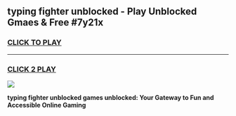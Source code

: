
## typing fighter unblocked - Play Unblocked Gmaes & Free #7y21x
<h3>
<a href="https://news.freeplayer.one?title=typing_fighter_unblocked&ref=24F">CLICK TO PLAY</a></h3>
<hr>

<h3>
<a href="https://news.freeplayer.one?title=typing_fighter_unblocked&ref=24F">CLICK 2 PLAY</a>
  
</h3>

<a href="https://news.freeplayer.one?title=typing_fighter_unblocked&ref=24F/"><img src="https://clearcache.store/games.png"></a>


**typing fighter unblocked games unblocked: Your Gateway to Fun and Accessible Online Gaming**
